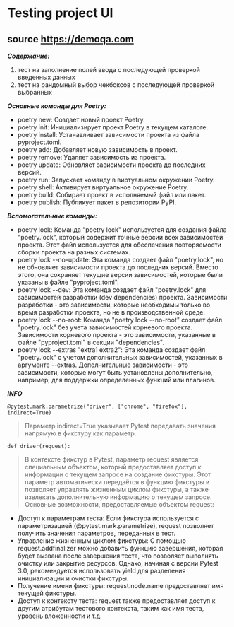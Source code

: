 # Testing project UI
## source https://demoqa.com 

***Содержание:***
1. тест на заполнение полей ввода с последующей проверкой введенных данных
2. тест на рандомный выбор чекбоксов с последующей проверкой выбранных

***Основные команды для Poetry:***
* poetry new: Создает новый проект Poetry.
* poetry init: Инициализирует проект Poetry в текущем каталоге.
* poetry install: Устанавливает зависимости проекта из файла pyproject.toml.
* poetry add: Добавляет новую зависимость в проект.
* poetry remove: Удаляет зависимость из проекта.
* poetry update: Обновляет зависимости проекта до последних версий.
* poetry run: Запускает команду в виртуальном окружении Poetry.
* poetry shell: Активирует виртуальное окружение Poetry.
* poetry build: Собирает проект в исполняемый файл или пакет.
* poetry publish: Публикует пакет в репозитории PyPI.


***Вспомогательные команды:***
* poetry lock: Команда "poetry lock" используется для создания файла "poetry.lock", 
который содержит точные версии всех зависимостей проекта. Этот файл используется для обеспечения повторяемости 
сборки проекта на разных системах.
* poetry lock --no-update: Эта команда создает файл "poetry.lock", но не обновляет зависимости проекта до последних 
версий. Вместо этого, она сохраняет текущие версии зависимостей, которые были указаны в файле "pyproject.toml".
* poetry lock --dev: Эта команда создает файл "poetry.lock" для зависимостей разработки (dev dependencies) проекта. 
Зависимости разработки - это зависимости, которые необходимы только во время разработки проекта, 
но не в производственной среде.
* poetry lock --no-root: Команда "poetry lock --no-root" создает файл "poetry.lock" без учета зависимостей корневого 
проекта. Зависимости корневого проекта - это зависимости, указанные в файле "pyproject.toml" в секции "dependencies".
* poetry lock --extras "extra1 extra2": Эта команда создает файл "poetry.lock" с учетом дополнительных зависимостей, 
указанных в аргументе --extras. Дополнительные зависимости - это зависимости, которые могут быть установлены 
дополнительно, например, для поддержки определенных функций или плагинов.


***INFO***

```@pytest.mark.parametrize("driver", ["chrome", "firefox"], indirect=True)```
> Параметр indirect=True указывает Pytest передавать значения напрямую в фикстуру как параметр.

```def driver(request):```
> В контексте фикстур в Pytest, параметр request является специальным объектом, который предоставляет доступ 
к информации о текущем запросе на создание фикстуры. Этот параметр автоматически передаётся в функцию фикстуры 
и позволяет управлять жизненным циклом фикстуры, а также извлекать дополнительную информацию о текущем запросе. 
Основные возможности, предоставляемые объектом request:
* Доступ к параметрам теста: Если фикстура используется с параметризацией (@pytest.mark.parametrize), 
request позволяет получить значения параметров, переданных в тест.
* Управление жизненным циклом фикстуры: С помощью request.addfinalizer можно добавить функцию завершения, 
которая будет вызвана после завершения теста, что позволяет выполнять очистку или закрытие ресурсов. 
Однако, начиная с версии Pytest 3.0, рекомендуется использовать yield для разделения инициализации и очистки фикстуры.
* Получение имени фикстуры: request.node.name предоставляет имя текущей фикстуры.
* Доступ к контексту теста: request также предоставляет доступ к другим атрибутам тестового контекста, 
таким как имя теста, уровень вложенности и т.д.
